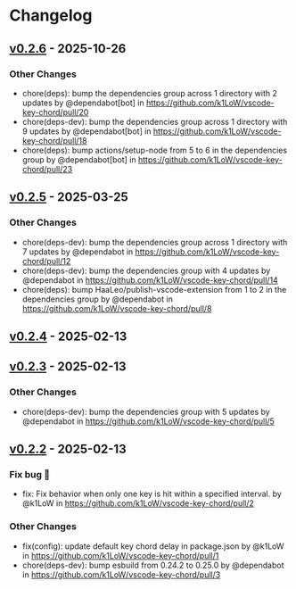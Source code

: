 # Changelog

## [v0.2.6](https://github.com/k1LoW/vscode-key-chord/compare/v0.2.5...v0.2.6) - 2025-10-26
### Other Changes
- chore(deps): bump the dependencies group across 1 directory with 2 updates by @dependabot[bot] in https://github.com/k1LoW/vscode-key-chord/pull/20
- chore(deps-dev): bump the dependencies group across 1 directory with 9 updates by @dependabot[bot] in https://github.com/k1LoW/vscode-key-chord/pull/18
- chore(deps): bump actions/setup-node from 5 to 6 in the dependencies group by @dependabot[bot] in https://github.com/k1LoW/vscode-key-chord/pull/23

## [v0.2.5](https://github.com/k1LoW/vscode-key-chord/compare/v0.2.4...v0.2.5) - 2025-03-25
### Other Changes
- chore(deps-dev): bump the dependencies group across 1 directory with 7 updates by @dependabot in https://github.com/k1LoW/vscode-key-chord/pull/12
- chore(deps-dev): bump the dependencies group with 4 updates by @dependabot in https://github.com/k1LoW/vscode-key-chord/pull/14
- chore(deps): bump HaaLeo/publish-vscode-extension from 1 to 2 in the dependencies group by @dependabot in https://github.com/k1LoW/vscode-key-chord/pull/8

## [v0.2.4](https://github.com/k1LoW/vscode-key-chord/compare/v0.2.3...v0.2.4) - 2025-02-13

## [v0.2.3](https://github.com/k1LoW/vscode-key-chord/compare/v0.2.2...v0.2.3) - 2025-02-13
### Other Changes
- chore(deps-dev): bump the dependencies group with 5 updates by @dependabot in https://github.com/k1LoW/vscode-key-chord/pull/5

## [v0.2.2](https://github.com/k1LoW/vscode-key-chord/commits/v0.2.2) - 2025-02-13
### Fix bug 🐛
- fix: Fix behavior when only one key is hit within a specified interval. by @k1LoW in https://github.com/k1LoW/vscode-key-chord/pull/2
### Other Changes
- fix(config): update default key chord delay in package.json by @k1LoW in https://github.com/k1LoW/vscode-key-chord/pull/1
- chore(deps-dev): bump esbuild from 0.24.2 to 0.25.0 by @dependabot in https://github.com/k1LoW/vscode-key-chord/pull/3
